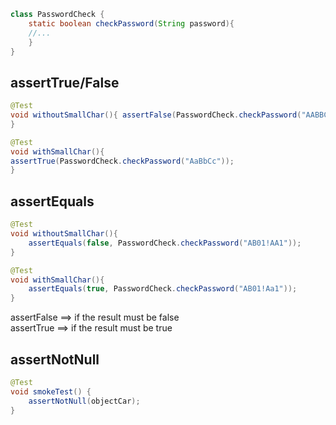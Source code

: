 ```java
class PasswordCheck { 
	static boolean checkPassword(String password){ 
	//... 
	}
}
```

## assertTrue/False
```java
@Test 
void withoutSmallChar(){ assertFalse(PasswordCheck.checkPassword("AABBCC"));
} 

@Test 
void withSmallChar(){ 
assertTrue(PasswordCheck.checkPassword("AaBbCc"));
}
```

## assertEquals
```java 
@Test
void withoutSmallChar(){
	assertEquals(false, PasswordCheck.checkPassword("AB01!AA1"));
}

@Test
void withSmallChar(){
	assertEquals(true, PasswordCheck.checkPassword("AB01!Aa1"));
}
```

assertFalse ==> if the result must be false<br>
assertTrue ==> if the result must be true

## assertNotNull
```java
@Test
void smokeTest() {
	assertNotNull(objectCar);
}
```
